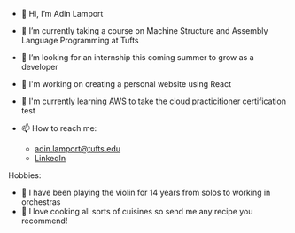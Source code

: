 - 👋 Hi, I’m Adin Lamport
- 🌱 I’m currently taking a course on Machine Structure and Assembly Language Programming at Tufts
- 👔 I’m looking for an internship this coming summer to grow as a developer
- 🎯 I'm working on creating a personal website using React
- 📔 I'm currently learning AWS to take the cloud practicitioner certification test


- 📫 How to reach me:
  - adin.lamport@tufts.edu
  - <a href="https://www.linkedin.com/in/adinlamport"> LinkedIn </a>

Hobbies:
- 🎼 I have been playing the violin for 14 years from solos to working in orchestras
- 🍴 I love cooking all sorts of cuisines so send me any recipe you recommend!

<!-- - 👀 I’m interested in game design  -->
